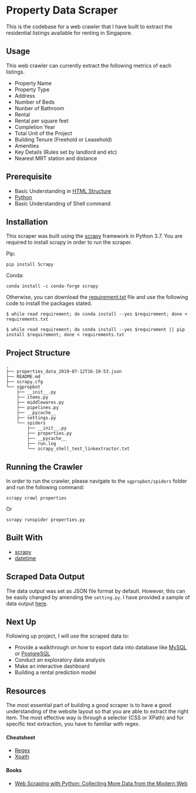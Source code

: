 # Property Data Scraper

This is the codebase for a web crawler that I have built to extract the residential listings available for renting in Singapore.

## Usage
This web crawler can currently extract the following metrics of each listings.

* Property Name
* Property Type
* Address
* Number of Beds
* Nunber of Bathroom
* Rental
* Rental per square feet
* Completion Year
* Total Unit of the Project
* Building Tenure (Freehold or Leasehold)
* Amenities
* Key Details (Rules set by landlord and etc)
* Nearest MRT station and distance

## Prerequisite
* Basic Understanding in [HTML Structure](https://www.w3schools.com/html/)
* [Python](https://amzn.to/2l8jarE)
* Basic Understanding of Shell command

## Installation
This scraper was built using the [scrapy](https://scrapy.org/) framework in Python 3.7. You are required to install scrapy in order to run the scraper.

Pip:
```
pip install Scrapy
```

Conda:
```
conda install -c conda-forge scrapy
```

Otherwise, you can download the [requirement.txt](https://github.com/josephkokchin/SG-Property-Scraper/blob/master/requirements.txt) file and use the following code to install the packages stated.
```
$ while read requirement; do conda install --yes $requirement; done < requirements.txt
```

```
$ while read requirement; do conda install --yes $requirement || pip install $requirement; done < requirements.txt
```


## Project Structure
```
.
├── properties_data_2019-07-12T16-19-53.json
├── README.md
├── scrapy.cfg
└── sgpropbot
    ├── __init__.py
    ├── items.py
    ├── middlewares.py
    ├── pipelines.py
    ├── __pycache__
    ├── settings.py
    └── spiders
        ├── __init__.py
        ├── properties.py
        ├── __pycache__
        ├── run.log
        └── scrapy_shell_test_linkextractor.txt
```

## Running the Crawler
In order to run the crawler, please navigate to the ``sgpropbot/spiders`` folder and run the following command:
```
scrapy crawl properties
```
Or
```
scrapy runspider properties.py
```

## Built With
* [scrapy](https://scrapy.org/)
* [datetime](https://docs.python.org/3.7/library/datetime.html)

## Scraped Data Output
The data output was set as JSON file format by default. However, this can be easily changed by amending the `setting.py`. I have provided a sample of data output [here](https://github.com/josephkokchin/SG-Property-Scraper/blob/master/properties_data_2019-07-12T16-19-53.json).

## Next Up
Following up project, I will use the scraped data to:
* Provide a walkthrough on how to export data into database like [MySQL](https://www.mysql.com/) or [PostgreSQL](https://www.postgresql.org/)
* Conduct an exploratory data analysis
* Make an interactive dashboard 
* Building a rental prediction model

## Resources
The most essential part of building a good scraper is to have a good understanding of the website layout so that you are able to extract the right item. The most effective way is through a selector (CSS or XPath) and for specific text extraction, you have to familiar with regex.

#### Cheatsheet
* [Regex]()
* [Xpath]()

#### Books
* [Web Scraping with Python: Collecting More Data from the Modern Web](https://www.amazon.com/gp/product/1491985577/ref=as_li_qf_asin_il_tl?ie=UTF8&tag=josephkokchin-20&creative=9325&linkCode=as2&creativeASIN=1491985577&linkId=63f357e7ae6786d82bcc3620928e484a)
